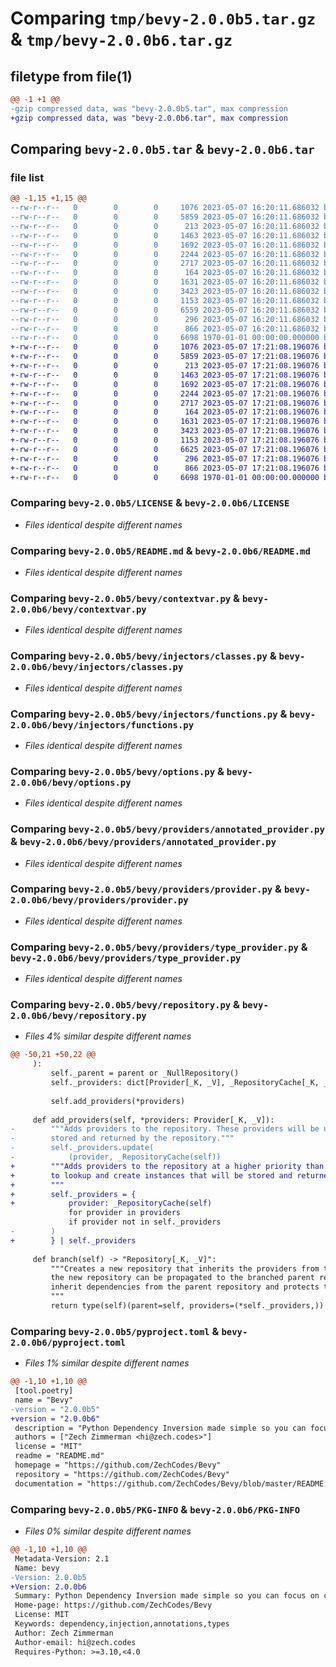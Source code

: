 # Comparing `tmp/bevy-2.0.0b5.tar.gz` & `tmp/bevy-2.0.0b6.tar.gz`

## filetype from file(1)

```diff
@@ -1 +1 @@
-gzip compressed data, was "bevy-2.0.0b5.tar", max compression
+gzip compressed data, was "bevy-2.0.0b6.tar", max compression
```

## Comparing `bevy-2.0.0b5.tar` & `bevy-2.0.0b6.tar`

### file list

```diff
@@ -1,15 +1,15 @@
--rw-r--r--   0        0        0     1076 2023-05-07 16:20:11.686032 bevy-2.0.0b5/LICENSE
--rw-r--r--   0        0        0     5859 2023-05-07 16:20:11.686032 bevy-2.0.0b5/README.md
--rw-r--r--   0        0        0      213 2023-05-07 16:20:11.686032 bevy-2.0.0b5/bevy/__init__.py
--rw-r--r--   0        0        0     1463 2023-05-07 16:20:11.686032 bevy-2.0.0b5/bevy/contextvar.py
--rw-r--r--   0        0        0     1692 2023-05-07 16:20:11.686032 bevy-2.0.0b5/bevy/injectors/classes.py
--rw-r--r--   0        0        0     2244 2023-05-07 16:20:11.686032 bevy-2.0.0b5/bevy/injectors/functions.py
--rw-r--r--   0        0        0     2717 2023-05-07 16:20:11.686032 bevy-2.0.0b5/bevy/options.py
--rw-r--r--   0        0        0      164 2023-05-07 16:20:11.686032 bevy-2.0.0b5/bevy/providers/__init__.py
--rw-r--r--   0        0        0     1631 2023-05-07 16:20:11.686032 bevy-2.0.0b5/bevy/providers/annotated_provider.py
--rw-r--r--   0        0        0     3423 2023-05-07 16:20:11.686032 bevy-2.0.0b5/bevy/providers/provider.py
--rw-r--r--   0        0        0     1153 2023-05-07 16:20:11.686032 bevy-2.0.0b5/bevy/providers/type_provider.py
--rw-r--r--   0        0        0     6559 2023-05-07 16:20:11.686032 bevy-2.0.0b5/bevy/repository.py
--rw-r--r--   0        0        0      296 2023-05-07 16:20:11.686032 bevy-2.0.0b5/bevy/repository_cache.py
--rw-r--r--   0        0        0      866 2023-05-07 16:20:11.686032 bevy-2.0.0b5/pyproject.toml
--rw-r--r--   0        0        0     6698 1970-01-01 00:00:00.000000 bevy-2.0.0b5/PKG-INFO
+-rw-r--r--   0        0        0     1076 2023-05-07 17:21:08.196076 bevy-2.0.0b6/LICENSE
+-rw-r--r--   0        0        0     5859 2023-05-07 17:21:08.196076 bevy-2.0.0b6/README.md
+-rw-r--r--   0        0        0      213 2023-05-07 17:21:08.196076 bevy-2.0.0b6/bevy/__init__.py
+-rw-r--r--   0        0        0     1463 2023-05-07 17:21:08.196076 bevy-2.0.0b6/bevy/contextvar.py
+-rw-r--r--   0        0        0     1692 2023-05-07 17:21:08.196076 bevy-2.0.0b6/bevy/injectors/classes.py
+-rw-r--r--   0        0        0     2244 2023-05-07 17:21:08.196076 bevy-2.0.0b6/bevy/injectors/functions.py
+-rw-r--r--   0        0        0     2717 2023-05-07 17:21:08.196076 bevy-2.0.0b6/bevy/options.py
+-rw-r--r--   0        0        0      164 2023-05-07 17:21:08.196076 bevy-2.0.0b6/bevy/providers/__init__.py
+-rw-r--r--   0        0        0     1631 2023-05-07 17:21:08.196076 bevy-2.0.0b6/bevy/providers/annotated_provider.py
+-rw-r--r--   0        0        0     3423 2023-05-07 17:21:08.196076 bevy-2.0.0b6/bevy/providers/provider.py
+-rw-r--r--   0        0        0     1153 2023-05-07 17:21:08.196076 bevy-2.0.0b6/bevy/providers/type_provider.py
+-rw-r--r--   0        0        0     6625 2023-05-07 17:21:08.196076 bevy-2.0.0b6/bevy/repository.py
+-rw-r--r--   0        0        0      296 2023-05-07 17:21:08.196076 bevy-2.0.0b6/bevy/repository_cache.py
+-rw-r--r--   0        0        0      866 2023-05-07 17:21:08.196076 bevy-2.0.0b6/pyproject.toml
+-rw-r--r--   0        0        0     6698 1970-01-01 00:00:00.000000 bevy-2.0.0b6/PKG-INFO
```

### Comparing `bevy-2.0.0b5/LICENSE` & `bevy-2.0.0b6/LICENSE`

 * *Files identical despite different names*

### Comparing `bevy-2.0.0b5/README.md` & `bevy-2.0.0b6/README.md`

 * *Files identical despite different names*

### Comparing `bevy-2.0.0b5/bevy/contextvar.py` & `bevy-2.0.0b6/bevy/contextvar.py`

 * *Files identical despite different names*

### Comparing `bevy-2.0.0b5/bevy/injectors/classes.py` & `bevy-2.0.0b6/bevy/injectors/classes.py`

 * *Files identical despite different names*

### Comparing `bevy-2.0.0b5/bevy/injectors/functions.py` & `bevy-2.0.0b6/bevy/injectors/functions.py`

 * *Files identical despite different names*

### Comparing `bevy-2.0.0b5/bevy/options.py` & `bevy-2.0.0b6/bevy/options.py`

 * *Files identical despite different names*

### Comparing `bevy-2.0.0b5/bevy/providers/annotated_provider.py` & `bevy-2.0.0b6/bevy/providers/annotated_provider.py`

 * *Files identical despite different names*

### Comparing `bevy-2.0.0b5/bevy/providers/provider.py` & `bevy-2.0.0b6/bevy/providers/provider.py`

 * *Files identical despite different names*

### Comparing `bevy-2.0.0b5/bevy/providers/type_provider.py` & `bevy-2.0.0b6/bevy/providers/type_provider.py`

 * *Files identical despite different names*

### Comparing `bevy-2.0.0b5/bevy/repository.py` & `bevy-2.0.0b6/bevy/repository.py`

 * *Files 4% similar despite different names*

```diff
@@ -50,21 +50,22 @@
     ):
         self._parent = parent or _NullRepository()
         self._providers: dict[Provider[_K, _V], _RepositoryCache[_K, _V]] = {}
 
         self.add_providers(*providers)
 
     def add_providers(self, *providers: Provider[_K, _V]):
-        """Adds providers to the repository. These providers will be used to lookup and create instances that will be
-        stored and returned by the repository."""
-        self._providers.update(
-            (provider, _RepositoryCache(self))
+        """Adds providers to the repository at a higher priority than existing providers. These providers will be used
+        to lookup and create instances that will be stored and returned by the repository.
+        """
+        self._providers = {
+            provider: _RepositoryCache(self)
             for provider in providers
             if provider not in self._providers
-        )
+        } | self._providers
 
     def branch(self) -> "Repository[_K, _V]":
         """Creates a new repository that inherits the providers from the current repository. Dependencies not found on
         the new repository can be propagated to the branched parent repository. This allows the branch repository to
         inherit dependencies from the parent repository and protects the parent from changes to the branch.
         """
         return type(self)(parent=self, providers=(*self._providers,))
```

### Comparing `bevy-2.0.0b5/pyproject.toml` & `bevy-2.0.0b6/pyproject.toml`

 * *Files 1% similar despite different names*

```diff
@@ -1,10 +1,10 @@
 [tool.poetry]
 name = "Bevy"
-version = "2.0.0b5"
+version = "2.0.0b6"
 description = "Python Dependency Inversion made simple so you can focus on creating amazing code."
 authors = ["Zech Zimmerman <hi@zech.codes>"]
 license = "MIT"
 readme = "README.md"
 homepage = "https://github.com/ZechCodes/Bevy"
 repository = "https://github.com/ZechCodes/Bevy"
 documentation = "https://github.com/ZechCodes/Bevy/blob/master/README.md"
```

### Comparing `bevy-2.0.0b5/PKG-INFO` & `bevy-2.0.0b6/PKG-INFO`

 * *Files 0% similar despite different names*

```diff
@@ -1,10 +1,10 @@
 Metadata-Version: 2.1
 Name: bevy
-Version: 2.0.0b5
+Version: 2.0.0b6
 Summary: Python Dependency Inversion made simple so you can focus on creating amazing code.
 Home-page: https://github.com/ZechCodes/Bevy
 License: MIT
 Keywords: dependency,injection,annotations,types
 Author: Zech Zimmerman
 Author-email: hi@zech.codes
 Requires-Python: >=3.10,<4.0
```

